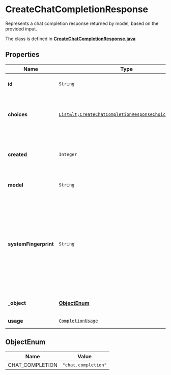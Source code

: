 

# CreateChatCompletionResponse

Represents a chat completion response returned by model, based on the provided input.

The class is defined in **[CreateChatCompletionResponse.java](../../src/main/java/org/openapitools/model/CreateChatCompletionResponse.java)**

## Properties

Name | Type | Description | Notes
------------ | ------------- | ------------- | -------------
**id** | `String` | A unique identifier for the chat completion. | 
**choices** | [`List&lt;CreateChatCompletionResponseChoicesInner&gt;`](CreateChatCompletionResponseChoicesInner.md) | A list of chat completion choices. Can be more than one if &#x60;n&#x60; is greater than 1. | 
**created** | `Integer` | The Unix timestamp (in seconds) of when the chat completion was created. | 
**model** | `String` | The model used for the chat completion. | 
**systemFingerprint** | `String` | This fingerprint represents the backend configuration that the model runs with.  Can be used in conjunction with the &#x60;seed&#x60; request parameter to understand when backend changes have been made that might impact determinism.  |  [optional property]
**_object** | [**ObjectEnum**](#ObjectEnum) | The object type, which is always &#x60;chat.completion&#x60;. | 
**usage** | [`CompletionUsage`](CompletionUsage.md) |  |  [optional property]






## ObjectEnum

Name | Value
---- | -----
CHAT_COMPLETION | `"chat.completion"`




